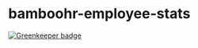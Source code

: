 # bamboohr-employee-stats

[![Greenkeeper badge](https://badges.greenkeeper.io/halkeye/bamboohr-employee-stats.svg)](https://greenkeeper.io/)